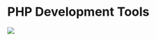 # PHP Development Tools

[![](https://images.microbadger.com/badges/image/dotronglong/jenkins.svg)](https://microbadger.com/images/dotronglong/jenkins)

